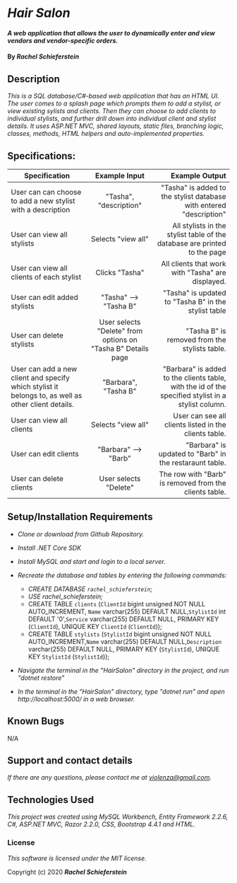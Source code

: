 # _Hair Salon_

#### _A web application that allows the user to dynamically enter and view vendors and vendor-specific orders._

#### By _**Rachel Schieferstein**_

## Description

_This is a SQL database/C#-based web application that has an HTML UI. The user comes to a splash page which prompts them to add a stylist, or view existing sylists and clients. Then they can choose to add clients to individual stylists, and further drill down into individual client and stylist details. It uses ASP.NET MVC, shared layouts, static files, branching logic, classes, methods, HTML helpers and auto-implemented properties._

## Specifications:

| Specification | Example Input | Example Output |
| ------------- |:-------------:| -------------------:|
|User can can choose to add a new stylist with a description| "Tasha", "description"| "Tasha" is added to the stylist database with entered "description"|
|User can view all stylists|Selects "view all"|All stylists in the stylist table of the database are printed to the page|
|User can view all clients of each stylist|Clicks "Tasha"|All clients that work with "Tasha" are displayed.|
|User can edit added stylists|"Tasha" --> "Tasha B"|"Tasha" is updated to "Tasha B" in the stylist table|
|User can delete stylists|User selects "Delete" from options on "Tasha B" Details page|"Tasha B" is removed from the stylists table.|
|User can add a new client and specify which stylist it belongs to, as well as other client details.|"Barbara", "Tasha B"|"Barbara" is added to the clients table, with the id of the specified stylist in a stylist column.|
|User can view all clients|Selects "view all"|User can see all clients listed in the clients table.|
|User can edit clients|"Barbara" --> "Barb"|"Barbara" is updated to "Barb" in the restaraunt table.|
|User can delete clients|User selects "Delete"|The row with "Barb" is removed from the clients table.|

## Setup/Installation Requirements


* _Clone or download from Github Repository._
* _Install .NET Core SDK_
* _Install MySQL and start and login to a local server._
* _Recreate the database and tables by entering the following commands:_
  * _CREATE DATABASE `rachel_schieferstein`_;
  * _USE rachel_schieferstein;_
  * CREATE TABLE `clients` (`ClientId` bigint unsigned NOT NULL AUTO_INCREMENT,
  `Name` varchar(255) DEFAULT NULL,`StylistId` int DEFAULT '0',`Service` varchar(255) DEFAULT NULL, PRIMARY KEY (`ClientId`), UNIQUE KEY `ClientId` (`ClientId`));
  *  CREATE TABLE `stylists` (`StylistId` bigint unsigned NOT NULL AUTO_INCREMENT,`Name` varchar(255) DEFAULT NULL,`Description` varchar(255) DEFAULT NULL, PRIMARY KEY (`StylistId`), UNIQUE KEY `StylistId` (`StylistId`));

* _Navigate the terminal in the "HairSalon" directory in the project, and run "dotnet restore"_
* _In the terminal in the "HairSalon" directory, type "dotnet run" and open http://localhost:5000/ in a web browser._

## Known Bugs

N/A

## Support and contact details

_If there are any questions, please contact me at violenza@gmail.com._

## Technologies Used

_This project was created using MySQL Workbench, Entity Framework 2.2.6, C#, ASP.NET MVC, Razor 2.2.0, CSS, Bootstrap 4.4.1 and HTML._

### License

*This software is licensed under the MIT license.*

Copyright (c) 2020 **_Rachel Schieferstein_**

